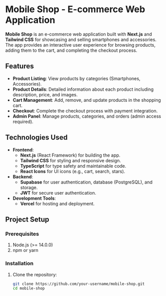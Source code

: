 # Mobile Shop - E-commerce Web Application

**Mobile Shop** is an e-commerce web application built with **Next.js** and **Tailwind CSS** for showcasing and selling smartphones and accessories. The app provides an interactive user experience for browsing products, adding them to the cart, and completing the checkout process.

## Features

- **Product Listing**: View products by categories (Smartphones, Accessories).
- **Product Details**: Detailed information about each product including description, price, and images.
- **Cart Management**: Add, remove, and update products in the shopping cart.
- **Checkout**: Complete the checkout process with payment integration.
- **Admin Panel**: Manage products, categories, and orders (admin access required).

## Technologies Used

- **Frontend**: 
  - **Next.js** (React Framework) for building the app.
  - **Tailwind CSS** for styling and responsive design.
  - **TypeScript** for type safety and maintainable code.
  - **React Icons** for UI icons (e.g., cart, search, stars).
- **Backend**:
  - **Supabase** for user authentication, database (PostgreSQL), and storage.
  - **JWT** for secure user authentication.
- **Development Tools**:
  - **Vercel** for hosting and deployment.

## Project Setup

### Prerequisites

1. Node.js (>= 14.0.0)
2. npm or yarn

### Installation

1. Clone the repository:
   ```bash
   git clone https://github.com/your-username/mobile-shop.git
   cd mobile-shop
